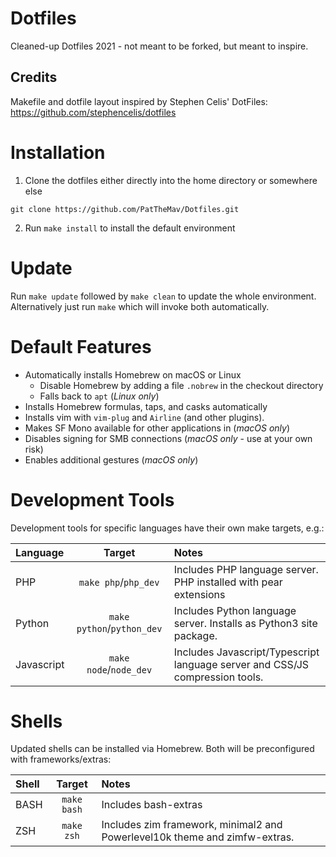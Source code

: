 # Dotfiles

Cleaned-up Dotfiles 2021 - not meant to be forked, but meant to inspire.

## Credits

Makefile and dotfile layout inspired by Stephen Celis' DotFiles: https://github.com/stephencelis/dotfiles

# Installation

1. Clone the dotfiles either directly into the home directory or somewhere else

```
git clone https://github.com/PatTheMav/Dotfiles.git
```

2. Run `make install` to install the default environment

# Update

Run `make update` followed by `make clean` to update the whole environment. Alternatively just run `make` which will invoke both automatically.

# Default Features

* Automatically installs Homebrew on macOS or Linux
    * Disable Homebrew by adding a file `.nobrew` in the checkout directory
    * Falls back to `apt` (*Linux only*)
* Installs Homebrew formulas, taps, and casks automatically
* Installs vim with `vim-plug` and `Airline` (and other plugins).
* Makes SF Mono available for other applications in (*macOS only*)
* Disables signing for SMB connections (*macOS only* - use at your own risk)
* Enables additional gestures (*macOS only*)

# Development Tools

Development tools for specific languages have their own make targets, e.g.:

| Language  | Target | Notes |
| :--- | :---: | :--- |
| PHP | `make php`/`php_dev`  | Includes PHP language server. PHP installed with pear extensions |
| Python | `make python`/`python_dev`  | Includes Python language server. Installs as Python3 site package. |
| Javascript | `make node`/`node_dev` | Includes Javascript/Typescript language server and CSS/JS compression tools. |

# Shells

Updated shells can be installed via Homebrew. Both will be preconfigured with frameworks/extras:

| Shell  | Target | Notes |
| :--- | :---: | :--- |
| BASH  | `make bash`  | Includes bash-extras |
| ZSH  | `make zsh`  | Includes zim framework, minimal2 and Powerlevel10k theme and zimfw-extras. |
